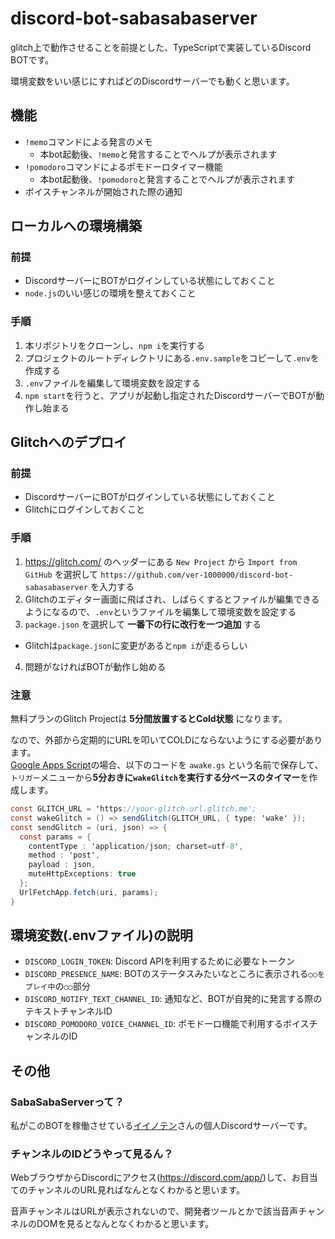 # discord-bot-sabasabaserver
glitch上で動作させることを前提とした、TypeScriptで実装しているDiscord BOTです。

環境変数をいい感じにすればどのDiscordサーバーでも動くと思います。

## 機能
- `!memo`コマンドによる発言のメモ
  - 本bot起動後、`!memo`と発言することでヘルプが表示されます
- `!pomodoro`コマンドによるポモドーロタイマー機能
  - 本bot起動後、`!pomodoro`と発言することでヘルプが表示されます
- ボイスチャンネルが開始された際の通知

## ローカルへの環境構築
### 前提
- DiscordサーバーにBOTがログインしている状態にしておくこと
- `node.js`のいい感じの環境を整えておくこと

### 手順
1. 本リポジトリをクローンし、`npm i`を実行する
2. プロジェクトのルートディレクトリにある`.env.sample`をコピーして`.env`を作成する
3. `.env`ファイルを編集して環境変数を設定する
4. `npm start`を行うと、アプリが起動し指定されたDiscordサーバーでBOTが動作し始まる

## Glitchへのデプロイ
### 前提
- DiscordサーバーにBOTがログインしている状態にしておくこと
- Glitchにログインしておくこと

### 手順
1. https://glitch.com/ のヘッダーにある `New Project` から `Import from GitHub` を選択して `https://github.com/ver-1000000/discord-bot-sabasabaserver` を入力する
2. Glitchのエディター画面に飛ばされ、しばらくするとファイルが編集できるようになるので、`.env`というファイルを編集して環境変数を設定する
3. `package.json` を選択して **一番下の行に改行を一つ追加** する
  - Glitchは`package.json`に変更があると`npm i`が走るらしい
4. 問題がなければBOTが動作し始める

### 注意
無料プランのGlitch Projectは **5分間放置するとCold状態** になります。

なので、外部から定期的にURLを叩いてCOLDにならないようにする必要があります。  
[Google Apps Script](https://script.google.com/)の場合、以下のコードを `awake.gs` という名前で保存して、  
`トリガー`メニューから**5分おきに`wakeGlitch`を実行する分ベースのタイマー**を作成します。

```gs
const GLITCH_URL = 'https://your-glitch-url.glitch.me';
const wakeGlitch = () => sendGlitch(GLITCH_URL, { type: 'wake' });
const sendGlitch = (uri, json) => {
  const params = {
    contentType : 'application/json; charset=utf-8',
    method : 'post',
    payload : json,
    muteHttpExceptions: true
  };
  UrlFetchApp.fetch(uri, params);
}
```

## 環境変数(.envファイル)の説明
 - `DISCORD_LOGIN_TOKEN`: Discord APIを利用するために必要なトークン
 - `DISCORD_PRESENCE_NAME`: BOTのステータスみたいなところに表示される`○○をプレイ中`の`○○`部分
 - `DISCORD_NOTIFY_TEXT_CHANNEL_ID`: 通知など、BOTが自発的に発言する際のテキストチャンネルID
 - `DISCORD_POMODORO_VOICE_CHANNEL_ID`: ポモドーロ機能で利用するボイスチャンネルのID

## その他
### SabaSabaServerって？
私がこのBOTを稼働させている[イイノテン](https://twitter.com/iinoten)さんの個人Discordサーバーです。

### チャンネルのIDどうやって見るん？
WebブラウザからDiscordにアクセス(https://discord.com/app/)して、お目当てのチャンネルのURL見ればなんとなくわかると思います。

音声チャンネルはURLが表示されないので、開発者ツールとかで該当音声チャンネルのDOMを見るとなんとなくわかると思います。
